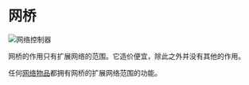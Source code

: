 # 网桥

![网络控制器](https://gzassets.cn/minecraft/plugin/slimefun/wiki/addons/images/networks/network-bridge.png ':size=25%')

网桥的作用只有扩展网络的范围。它造价便宜，除此之外并没有其他的作用。

任何[网络物品](./Network-Items)都拥有网桥的扩展网络范围的功能。
